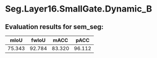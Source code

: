# Seg.Layer16.SmallGate.Dynamic_B  

## Evaluation results for sem_seg:  

|  mIoU  |  fwIoU  |  mACC  |  pACC  |  
|:------:|:-------:|:------:|:------:|  
| 75.343 | 92.784  | 83.320 | 96.112 |
